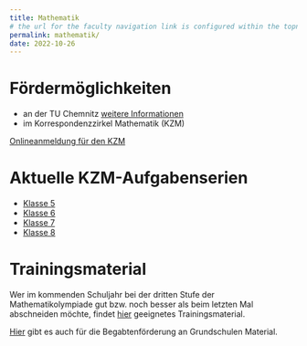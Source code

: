 ```yaml
---
title: Mathematik
# the url for the faculty navigation link is configured within the topnav and must be the same as this permalink
permalink: mathematik/
date: 2022-10-26
---
```


# Fördermöglichkeiten
- an der TU Chemnitz [weitere Informationen](tuc_foerderung)
- im Korrespondenzzirkel Mathematik (KZM)
  
[Onlineanmeldung für den KZM](https://www.sachsen.schule/~bezirkskomitee/Onlineanmeldung.htm)

# Aktuelle KZM-Aufgabenserien

- [Klasse 5](https://www.sachsen.schule/~bezirkskomitee/neu/Aufgaben5Serie2.pdf)
- [Klasse 6](https://www.sachsen.schule/~bezirkskomitee/neu/Aufgaben6Serie3.pdf)
- [Klasse 7](https://www.sachsen.schule/~bezirkskomitee/neu/Aufgaben7Serie2.pdf)
- [Klasse 8](https://www.sachsen.schule/~bezirkskomitee/neu/Aufgaben8Serie3.pdf)

# Trainingsmaterial

Wer im kommenden Schuljahr bei der dritten Stufe der Mathematikolympiade gut bzw. noch besser als beim letzten Mal abschneiden möchte, findet [hier](https://www.sachsen.schule/~bezirkskomitee/MO-Vorb-Inh.htm) geeignetes Trainingsmaterial.

[Hier](https://www.sachsen.schule/~bezirkskomitee/neu/Grundschule.htm) gibt es auch für die Begabtenförderung an Grundschulen Material.
